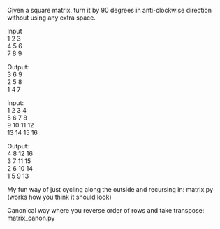 Given a square matrix, turn it by 90 degrees in anti-clockwise direction without using any extra space.

Input  
 1  2  3  
 4  5  6  
 7  8  9  

Output:  
 3  6  9  
 2  5  8  
 1  4  7  

Input:  
 1  2  3  4  
 5  6  7  8  
 9 10 11 12  
13 14 15 16  

Output:  
 4  8 12 16  
 3  7 11 15  
 2  6 10 14  
 1  5  9 13  

My fun way of just cycling along the outside and recursing in: matrix.py (works how you think it should look)  

Canonical way where you reverse order of rows and take transpose: matrix_canon.py

